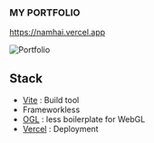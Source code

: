 ### MY PORTFOLIO

https://namhai.vercel.app

![Portfolio](https://user-images.githubusercontent.com/76962312/191399207-9ea906b4-3fea-43ea-8368-043f37090edb.png)

## Stack 

- [Vite](https://vitejs.dev) : Build tool
- Frameworkless
- [OGL](https://oframe.github.io/ogl/examples/?src=point-lighting.html) : less boilerplate for WebGL
- [Vercel](vercel.com/) : Deployment
